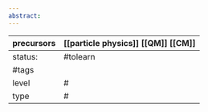```yaml
---
abstract:
---
```

| precursors | [[particle physics]] [[QM]] [[CM]] |
| ---------- | ---------------------------------- |
| status:    | #tolearn                           |
| #tags      |                                    |
| level      | #                                  |
| type       | #                                  |